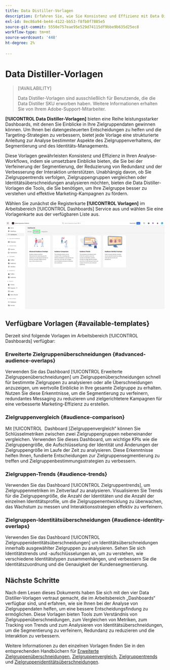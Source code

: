 ```yaml
---
title: Data Distiller-Vorlagen
description: Erfahren Sie, wie Sie Konsistenz und Effizienz mit Data Distiller-Vorlagen sicherstellen können, die eine strukturierte Anleitung für gängige Aufgaben in der Benutzeroberfläche von Adobe Experience Platform bieten.
exl-id: 8ec86a94-be44-4122-bb53-f8fb0f7885e5
source-git-commit: 5550e757eae95e529d74115df9bbe9b635d25ec8
workflow-type: tm+mt
source-wordcount: '448'
ht-degree: 2%

---
```


# Data Distiller-Vorlagen

>[!AVAILABILITY]
>
>Data Distiller-Vorlagen sind ausschließlich für Benutzende, die die Data Distiller SKU erworben haben. Weitere Informationen erhalten Sie von Ihrem Adobe-Support-Mitarbeiter.

**[!UICONTROL Data Distiller-Vorlagen]** bieten eine Reihe leistungsstarker Dashboards, mit denen Sie Einblicke in Ihre Zielgruppendaten gewinnen können. Um Ihnen bei datengesteuerten Entscheidungen zu helfen und die Targeting-Strategien zu verbessern, bietet jede Vorlage eine strukturierte Anleitung zur Analyse bestimmter Aspekte des Zielgruppenverhaltens, der Segmentierung und des Identitäts-Managements.

Diese Vorlagen gewährleisten Konsistenz und Effizienz in Ihren Analyse-Workflows, indem sie umsetzbare Einblicke bieten, die Sie bei der Verfeinerung der Segmentierung, der Reduzierung von Redundanz und der Verbesserung der Interaktion unterstützen. Unabhängig davon, ob Sie Zielgruppentrends verfolgen, Zielgruppengruppen vergleichen oder Identitätsüberschneidungen analysieren möchten, bieten die Data Distiller-Vorlagen die Tools, die Sie benötigen, um Ihre Zielgruppe besser zu verstehen und effektive Marketing-Kampagnen zu fördern.

Wählen Sie zunächst die Registerkarte **[!UICONTROL Vorlagen]** im Arbeitsbereich [!UICONTROL Dashboards] Service aus und wählen Sie eine Vorlagenkarte aus der verfügbaren Liste aus.

![Der Arbeitsbereich „Dashboard-Services“ mit hervorgehobener Registerkarte „Vorlagen“.](../../images/sql-insights-query-pro-mode/templates/templates.png)

## Verfügbare Vorlagen {#available-templates}

Derzeit sind folgende Vorlagen im Arbeitsbereich [!UICONTROL Dashboards] verfügbar:

### Erweiterte Zielgruppenüberschneidungen {#advanced-audience-overlaps}

Verwenden Sie das Dashboard [!UICONTROL Erweiterte Zielgruppenüberschneidungen] um Zielgruppenüberschneidungen schnell für bestimmte Zielgruppen zu analysieren oder alle Überschneidungen anzuzeigen, um wertvolle Einblicke in Ihre gesamte Zielgruppe zu erhalten. Nutzen Sie diese Erkenntnisse, um die Segmentierung zu verfeinern, redundantes Messaging zu reduzieren und zielgerichtetere Kampagnen für eine verbesserte Marketing-Effizienz zu erstellen.

### Zielgruppenvergleich {#audience-comparison}

Mit [!UICONTROL &#x200B; Dashboard &#x200B;]Zielgruppenvergleich“ können Sie Schlüsselmetriken zwischen zwei Zielgruppengruppen nebeneinander vergleichen. Verwenden Sie dieses Dashboard, um wichtige KPIs wie die Zielgruppengröße, die Aufschlüsselung der Identität und Änderungen der Zielgruppengröße im Laufe der Zeit zu analysieren. Diese Erkenntnisse helfen Ihnen, fundierte Entscheidungen zur Zielgruppensegmentierung zu treffen und Zielgruppenbestimmungsstrategien zu verbessern.

### Zielgruppen-Trends {#audience-trends}

Verwenden Sie das Dashboard [!UICONTROL Zielgruppentrends], um Zielgruppenmetriken im Zeitverlauf zu analysieren. Visualisieren Sie Trends für die Zielgruppengröße, die Anzahl der Identitäten und die Anzahl der einzelnen Identitätsprofile, um die Zielgruppenentwicklung zu überwachen, das Wachstum zu messen und Interaktionsstrategien effektiv zu verfeinern.

### Zielgruppen-Identitätsüberschneidungen {#audience-identity-overlaps}

Verwenden Sie das Dashboard [!UICONTROL Zielgruppenidentitätsüberschneidungen] um Identitätsüberschneidungen innerhalb ausgewählter Zielgruppen zu analysieren. Sehen Sie sich Identitätstrends und -aufschlüsselungen an, um zu verstehen, wie verschiedene Identitätstypen zusammenhängen, und verbessern Sie die Identitätszuordnung und die Genauigkeit der Kundensegmentierung.

## Nächste Schritte

Nach dem Lesen dieses Dokuments haben Sie sich mit den vier Data Distiller-Vorlagen vertraut gemacht, die im Arbeitsbereich „Dashboards“ verfügbar sind, und erfahren, wie sie Ihnen bei der Analyse von Zielgruppendaten helfen, um eine bessere Entscheidungsfindung zu ermöglichen. Diese Vorlagen bieten Tools zum Verständnis von Zielgruppenüberschneidungen, zum Vergleichen von Metriken, zum Tracking von Trends und zum Analysieren von Identitätsüberschneidungen, um die Segmentierung zu verfeinern, Redundanz zu reduzieren und die Interaktion zu verbessern.

Weitere Informationen zu den einzelnen Vorlagen finden Sie in den entsprechenden Handbüchern für [Erweiterte Zielgruppenüberschneidungen](./overlaps.md), [Zielgruppenvergleich](./comparison.md), [Zielgruppentrends](./trends.md) und [Zielgruppenidentitätsüberschneidungen](./identity-overlaps.md).

